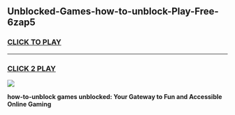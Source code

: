 
## Unblocked-Games-how-to-unblock-Play-Free-6zap5
<h3>
<a href="https://premium76.site?title=how-to-unblock&ref=18A1">CLICK TO PLAY</a></h3>
<hr>

<h3>
<a href="https://premium76.site?title=how-to-unblock&ref=18A1">CLICK 2 PLAY</a>
  
</h3>

<a href="https://premium76.site?title=how-to-unblock&ref=18A1"><img src="https://clearcache.store/games.png"></a>


**how-to-unblock games unblocked: Your Gateway to Fun and Accessible Online Gaming**
